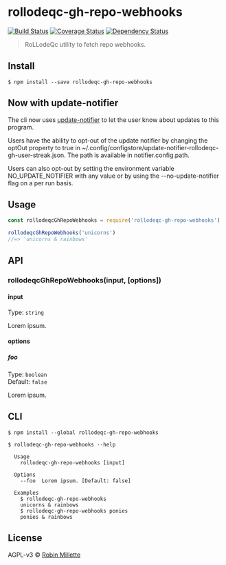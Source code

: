 # rollodeqc-gh-repo-webhooks
[![Build Status](https://travis-ci.org/millette/rollodeqc-gh-repo-webhooks.svg?branch=master)](https://travis-ci.org/millette/rollodeqc-gh-repo-webhooks)
[![Coverage Status](https://coveralls.io/repos/github/millette/rollodeqc-gh-repo-webhooks/badge.svg?branch=master)](https://coveralls.io/github/millette/rollodeqc-gh-repo-webhooks?branch=master)
[![Dependency Status](https://gemnasium.com/badges/github.com/millette/rollodeqc-gh-repo-webhooks.svg)](https://gemnasium.com/github.com/millette/rollodeqc-gh-repo-webhooks)
> RoLLodeQc utility to fetch repo webhooks.

## Install
```
$ npm install --save rollodeqc-gh-repo-webhooks
```

## Now with update-notifier
The cli now uses [update-notifier][] to let the user know about updates to this program.

Users have the ability to opt-out of the update notifier by changing
the optOut property to true in ~/.config/configstore/update-notifier-rollodeqc-gh-user-streak.json.
The path is available in notifier.config.path.

Users can also opt-out by setting the environment variable NO_UPDATE_NOTIFIER
with any value or by using the --no-update-notifier flag on a per run basis.

## Usage
```js
const rollodeqcGhRepoWebhooks = require('rollodeqc-gh-repo-webhooks')

rollodeqcGhRepoWebhooks('unicorns')
//=> 'unicorns & rainbows'
```

## API
### rollodeqcGhRepoWebhooks(input, [options])
#### input
Type: `string`

Lorem ipsum.

#### options
##### foo
Type: `boolean`<br>
Default: `false`

Lorem ipsum.

## CLI
```
$ npm install --global rollodeqc-gh-repo-webhooks
```

```
$ rollodeqc-gh-repo-webhooks --help

  Usage
    rollodeqc-gh-repo-webhooks [input]

  Options
    --foo  Lorem ipsum. [Default: false]

  Examples
    $ rollodeqc-gh-repo-webhooks
    unicorns & rainbows
    $ rollodeqc-gh-repo-webhooks ponies
    ponies & rainbows
```


## License
AGPL-v3 © [Robin Millette](http://robin.millette.info)

[update-notifier]: <https://github.com/yeoman/update-notifier>
